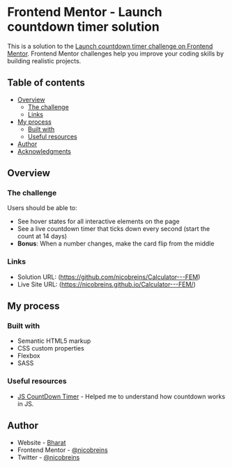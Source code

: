 # Frontend Mentor - Launch countdown timer solution

This is a solution to the [Launch countdown timer challenge on Frontend Mentor](https://www.frontendmentor.io/challenges/launch-countdown-timer-N0XkGfyz-). Frontend Mentor challenges help you improve your coding skills by building realistic projects. 

## Table of contents

- [Overview](#overview)
  - [The challenge](#the-challenge)
  - [Links](#links)
- [My process](#my-process)
  - [Built with](#built-with)
  - [Useful resources](#useful-resources)
- [Author](#author)
- [Acknowledgments](#acknowledgments)

## Overview

### The challenge

Users should be able to:

- See hover states for all interactive elements on the page
- See a live countdown timer that ticks down every second (start the count at 14 days)
- **Bonus**: When a number changes, make the card flip from the middle

### Links

- Solution URL: (https://github.com/nicobreins/Calculator---FEM)
- Live Site URL: (https://nicobreins.github.io/Calculator---FEM/)

## My process

### Built with

- Semantic HTML5 markup
- CSS custom properties
- Flexbox
- SASS

### Useful resources

- [JS CountDown Timer](https://www.example.com) - Helped me to understand how countdown works in JS.

## Author

- Website - [Bharat](https://nicobreins.wordpress.com/)
- Frontend Mentor - [@nicobreins](https://www.frontendmentor.io/profile/nicobreins)
- Twitter - [@nicobreins](https://twitter.com/nicobreins)